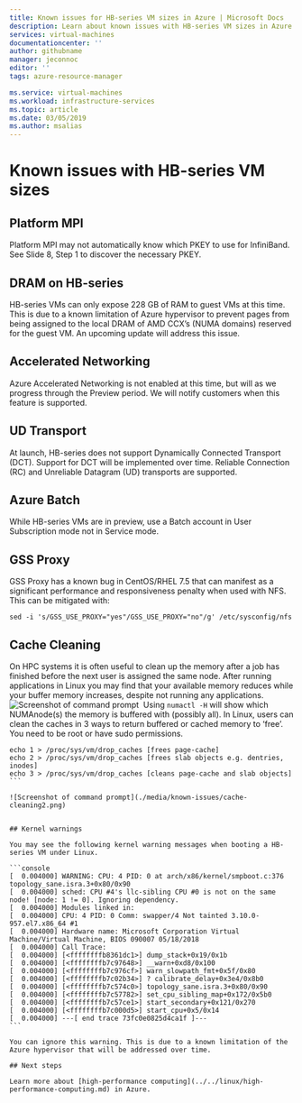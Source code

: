 ```yaml
---
title: Known issues for HB-series VM sizes in Azure | Microsoft Docs
description: Learn about known issues with HB-series VM sizes in Azure. 
services: virtual-machines
documentationcenter: ''
author: githubname
manager: jeconnoc
editor: ''
tags: azure-resource-manager

ms.service: virtual-machines
ms.workload: infrastructure-services
ms.topic: article
ms.date: 03/05/2019
ms.author: msalias
---
```



# Known issues with HB-series VM sizes

<Intro>

## Platform MPI​
Platform MPI may not automatically know which PKEY to use for InfiniBand. See Slide 8, Step 1 to discover the necessary PKEY.​
​
## DRAM on HB-series​
HB-series VMs can only expose 228 GB of RAM to guest VMs at this time. This is due to a known limitation of Azure hypervisor to prevent pages from being assigned to the local DRAM of AMD CCX’s (NUMA domains) reserved for the guest VM. An upcoming update will address this issue.​
​
## Accelerated Networking​
Azure Accelerated Networking is not enabled at this time, but will as we progress through the Preview period. We will notify customers when this feature is supported.​
​
## UD Transport​
At launch, HB-series does not support Dynamically Connected Transport (DCT). Support for DCT will be implemented over time. Reliable Connection (RC) and Unreliable Datagram (UD) transports are supported.​
​
## Azure Batch ​
While HB-series VMs are in preview, use a Batch account in User Subscription mode not in Service mode.​
​
## GSS Proxy​
GSS Proxy has a known bug in CentOS/RHEL 7.5 that can manifest as a significant performance and responsiveness penalty when used with NFS. This can be mitigated with:​

```console
sed -i 's/GSS_USE_PROXY="yes"/GSS_USE_PROXY="no"/g' /etc/sysconfig/nfs​
```

## Cache Cleaning​
On HPC systems it is often useful to clean up the memory after a job has finished before the next user is assigned the same node. After running applications in Linux you may find that your available memory reduces while your buffer memory increases, despite not running any applications.
​
![Screenshot of command prompt](./media/known-issues/cache-cleaning1.png)
​​
Using `numactl -H` will show which NUMAnode(s) the memory is buffered with (possibly all). In Linux, users can clean the caches in 3 ways to return buffered or cached memory to ‘free’. You need to be root or have sudo permissions.

```console
echo 1 > /proc/sys/vm/drop_caches [frees page-cache]​
echo 2 > /proc/sys/vm/drop_caches [frees slab objects e.g. dentries, inodes]​
echo 3 > /proc/sys/vm/drop_caches [cleans page-cache and slab objects]​
​```

![Screenshot of command prompt](./media/known-issues/cache-cleaning2.png)


## Kernel warnings

You may see the following kernel warning messages when booting a HB-series VM under Linux​.

```console
[  0.004000] WARNING: CPU: 4 PID: 0 at arch/x86/kernel/smpboot.c:376 topology_sane.isra.3+0x80/0x90​
[  0.004000] sched: CPU #4's llc-sibling CPU #0 is not on the same node! [node: 1 != 0]. Ignoring dependency.​
[  0.004000] Modules linked in:​
[  0.004000] CPU: 4 PID: 0 Comm: swapper/4 Not tainted 3.10.0-957.el7.x86_64 #1​
[  0.004000] Hardware name: Microsoft Corporation Virtual Machine/Virtual Machine, BIOS 090007 05/18/2018​
[  0.004000] Call Trace:​
[  0.004000] [<ffffffffb8361dc1>] dump_stack+0x19/0x1b​
[  0.004000] [<ffffffffb7c97648>] __warn+0xd8/0x100​
[  0.004000] [<ffffffffb7c976cf>] warn_slowpath_fmt+0x5f/0x80​
[  0.004000] [<ffffffffb7c02b34>] ? calibrate_delay+0x3e4/0x8b0​
[  0.004000] [<ffffffffb7c574c0>] topology_sane.isra.3+0x80/0x90​
[  0.004000] [<ffffffffb7c57782>] set_cpu_sibling_map+0x172/0x5b0​
[  0.004000] [<ffffffffb7c57ce1>] start_secondary+0x121/0x270​
[  0.004000] [<ffffffffb7c000d5>] start_cpu+0x5/0x14​
[  0.004000] ---[ end trace 73fc0e0825d4ca1f ]---​
​```

You can ignore this warning. This is due to a known limitation of the Azure hypervisor that will be addressed over time.

## Next steps

Learn more about [high-performance computing](../../linux/high-performance-computing.md) in Azure.



